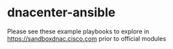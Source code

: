 # dnacenter-ansible
Please see these example playbooks to explore in https://sandboxdnac.cisco.com prior to official modules
